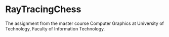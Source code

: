 RayTracingChess
===============

The assignment from the master course Computer Graphics at University of Technology, Faculty of Information Technology.

